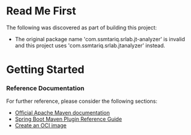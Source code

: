 # Read Me First
The following was discovered as part of building this project:

* The original package name 'com.ssmtariq.srlab.jt-analyzer' is invalid and this project uses 'com.ssmtariq.srlab.jtanalyzer' instead.

# Getting Started

### Reference Documentation
For further reference, please consider the following sections:

* [Official Apache Maven documentation](https://maven.apache.org/guides/index.html)
* [Spring Boot Maven Plugin Reference Guide](https://docs.spring.io/spring-boot/docs/2.6.6/maven-plugin/reference/html/)
* [Create an OCI image](https://docs.spring.io/spring-boot/docs/2.6.6/maven-plugin/reference/html/#build-image)

